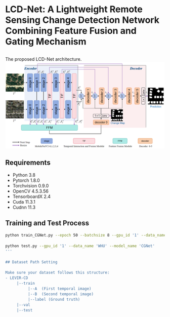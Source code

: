 # LCD-Net: A Lightweight Remote Sensing Change Detection Network Combining Feature Fusion and Gating Mechanism
##
The proposed LCD-Net architecture.
![Image Description](Framework.png)
## Requirements

- Python 3.8
- Pytorch 1.8.0
- Torchvision 0.9.0
- OpenCV 4.5.3.56
- TensorboardX 2.4
- Cuda 11.3.1
- Cudnn 11.3

## Training and Test Process
```bash
python train_CGNet.py --epoch 50 --batchsize 8 --gpu_id '1' --data_name 'LEVIR' --model_name 'CGNet'

python test.py --gpu_id '1' --data_name 'WHU' --model_name 'CGNet'
'''

## Dataset Path Setting

Make sure your dataset follows this structure:
- LEVIR-CD
     |--train  
          |--A  (First temporal image)  
          |--B  (Second temporal image)  
          |--label (Ground truth)  
     |--val  
     |--test

